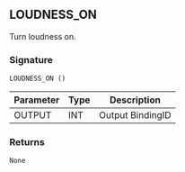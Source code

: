 ## LOUDNESS\_ON

 Turn loudness on.


### Signature

`LOUDNESS_ON ()`


| Parameter | Type | Description      |
| --------- | ---- | ---------------- |
| OUTPUT    | INT  | Output BindingID |


### Returns

`None`
